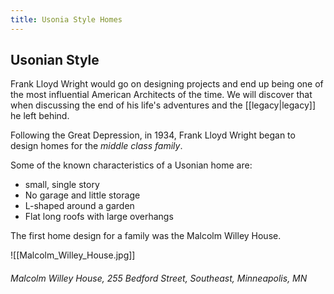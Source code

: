 ```yaml
---
title: Usonia Style Homes
---
```

## Usonian Style
Frank Lloyd Wright would go on designing projects and end up being one of the most influential American Architects of the time.  We will discover that when discussing the end of his life's adventures and the [[legacy|legacy]] he left behind.

Following the Great Depression, in 1934, Frank Lloyd Wright began to design homes for the _middle class family_.

Some of the known characteristics of a Usonian home are:
* small, single story
* No garage and little storage
* L-shaped around a garden
* Flat long roofs with large overhangs

The first home design for a family was the Malcolm Willey House.

![[Malcolm_Willey_House.jpg]]
###### Malcolm Willey House, 255 Bedford Street, Southeast, Minneapolis, MN